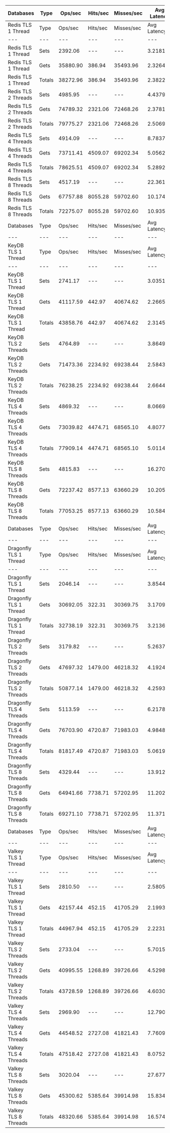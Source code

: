 | Databases | Type | Ops/sec | Hits/sec | Misses/sec | Avg Latency | p50 Latency | p99 Latency | p99.9 Latency | KB/sec |
| --- | --- | --- | --- | --- | --- | --- | --- | --- | --- |
| Redis TLS 1 Thread | Type | Ops/sec | Hits/sec | Misses/sec | Avg Latency | p50 Latency | p99 Latency | p99.9 Latency | KB/sec |
| --- | --- | --- | --- | --- | --- | --- | --- | --- | --- |
Redis TLS 1 Thread | Sets | 2392.06 | --- | --- | 3.21819 | 2.36700 | 4.25500 | 149.50300 | 2504.17 |
Redis TLS 1 Thread | Gets | 35880.90 | 386.94 | 35493.96 | 2.32646 | 2.30300 | 3.67900 | 4.51100 | 1754.77 |
Redis TLS 1 Thread | Totals | 38272.96 | 386.94 | 35493.96 | 2.38220 | 2.30300 | 3.69500 | 7.71100 | 4258.94 |
Redis TLS 2 Threads | Sets | 4985.95 | --- | --- | 4.43799 | 2.59100 | 6.46300 | 329.72700 | 5219.64 |
Redis TLS 2 Threads | Gets | 74789.32 | 2321.06 | 72468.26 | 2.37819 | 2.35100 | 4.57500 | 6.14300 | 5178.04 |
Redis TLS 2 Threads | Totals | 79775.27 | 2321.06 | 72468.26 | 2.50693 | 2.36700 | 4.70300 | 6.52700 | 10397.67 |
Redis TLS 4 Threads | Sets | 4914.09 | --- | --- | 8.78372 | 6.14300 | 13.37500 | 565.24700 | 5144.41 |
Redis TLS 4 Threads | Gets | 73711.41 | 4509.07 | 69202.34 | 5.05626 | 4.92700 | 10.75100 | 14.71900 | 7333.55 |
Redis TLS 4 Threads | Totals | 78625.51 | 4509.07 | 69202.34 | 5.28923 | 4.99100 | 10.94300 | 15.42300 | 12477.96 |
Redis TLS 8 Threads | Sets | 4517.19 | --- | --- | 22.36192 | 12.92700 | 30.33500 | 1671.16700 | 4728.91 |
Redis TLS 8 Threads | Gets | 67757.88 | 8055.28 | 59702.60 | 10.17417 | 9.79100 | 20.86300 | 27.90300 | 10666.90 |
Redis TLS 8 Threads | Totals | 72275.07 | 8055.28 | 59702.60 | 10.93590 | 9.91900 | 21.63100 | 31.48700 | 15395.80 |
| Databases | Type | Ops/sec | Hits/sec | Misses/sec | Avg Latency | p50 Latency | p99 Latency | p99.9 Latency | KB/sec |
| --- | --- | --- | --- | --- | --- | --- | --- | --- | --- |
| KeyDB TLS 1 Thread | Type | Ops/sec | Hits/sec | Misses/sec | Avg Latency | p50 Latency | p99 Latency | p99.9 Latency | KB/sec |
| --- | --- | --- | --- | --- | --- | --- | --- | --- | --- |
KeyDB TLS 1 Thread | Sets | 2741.17 | --- | --- | 3.03511 | 2.41500 | 4.06300 | 125.95100 | 2869.65 |
KeyDB TLS 1 Thread | Gets | 41117.59 | 442.97 | 40674.62 | 2.26652 | 2.28700 | 3.43900 | 4.03100 | 2010.43 |
KeyDB TLS 1 Thread | Totals | 43858.76 | 442.97 | 40674.62 | 2.31456 | 2.30300 | 3.47100 | 4.57500 | 4880.07 |
KeyDB TLS 2 Threads | Sets | 4764.89 | --- | --- | 3.86490 | 2.65500 | 8.44700 | 209.91900 | 4988.21 |
KeyDB TLS 2 Threads | Gets | 71473.36 | 2234.92 | 69238.44 | 2.58438 | 2.36700 | 5.56700 | 7.35900 | 4965.29 |
KeyDB TLS 2 Threads | Totals | 76238.25 | 2234.92 | 69238.44 | 2.66441 | 2.36700 | 5.72700 | 8.15900 | 9953.51 |
KeyDB TLS 4 Threads | Sets | 4869.32 | --- | --- | 8.06693 | 6.14300 | 15.87100 | 376.83100 | 5097.54 |
KeyDB TLS 4 Threads | Gets | 73039.82 | 4474.71 | 68565.10 | 4.80770 | 4.73500 | 10.68700 | 13.69500 | 7273.48 |
KeyDB TLS 4 Threads | Totals | 77909.14 | 4474.71 | 68565.10 | 5.01140 | 4.79900 | 11.19900 | 15.42300 | 12371.01 |
KeyDB TLS 8 Threads | Sets | 4815.83 | --- | --- | 16.27093 | 12.73500 | 32.76700 | 724.99100 | 5041.54 |
KeyDB TLS 8 Threads | Gets | 72237.42 | 8577.13 | 63660.29 | 10.20550 | 9.91900 | 22.91100 | 29.43900 | 11361.36 |
KeyDB TLS 8 Threads | Totals | 77053.25 | 8577.13 | 63660.29 | 10.58459 | 10.04700 | 23.80700 | 32.38300 | 16402.90 |
| Databases | Type | Ops/sec | Hits/sec | Misses/sec | Avg Latency | p50 Latency | p99 Latency | p99.9 Latency | KB/sec |
| --- | --- | --- | --- | --- | --- | --- | --- | --- | --- |
| Dragonfly TLS 1 Thread | Type | Ops/sec | Hits/sec | Misses/sec | Avg Latency | p50 Latency | p99 Latency | p99.9 Latency | KB/sec |
| --- | --- | --- | --- | --- | --- | --- | --- | --- | --- |
Dragonfly TLS 1 Thread | Sets | 2046.14 | --- | --- | 3.85444 | 3.11900 | 7.23100 | 134.14300 | 2142.04 |
Dragonfly TLS 1 Thread | Gets | 30692.05 | 322.31 | 30369.75 | 3.17091 | 3.10300 | 6.81500 | 7.42300 | 1492.29 |
Dragonfly TLS 1 Thread | Totals | 32738.19 | 322.31 | 30369.75 | 3.21363 | 3.10300 | 6.81500 | 7.58300 | 3634.33 |
Dragonfly TLS 2 Threads | Sets | 3179.82 | --- | --- | 5.26379 | 4.15900 | 10.55900 | 208.89500 | 3328.85 |
Dragonfly TLS 2 Threads | Gets | 47697.32 | 1479.00 | 46218.32 | 4.19240 | 4.09500 | 9.21500 | 11.13500 | 3301.05 |
Dragonfly TLS 2 Threads | Totals | 50877.14 | 1479.00 | 46218.32 | 4.25936 | 4.09500 | 9.27900 | 11.90300 | 6629.90 |
Dragonfly TLS 4 Threads | Sets | 5113.59 | --- | --- | 6.21782 | 5.15100 | 12.73500 | 258.04700 | 5353.26 |
Dragonfly TLS 4 Threads | Gets | 76703.90 | 4720.87 | 71983.03 | 4.98489 | 5.08700 | 11.13500 | 13.69500 | 7660.12 |
Dragonfly TLS 4 Threads | Totals | 81817.49 | 4720.87 | 71983.03 | 5.06195 | 5.08700 | 11.19900 | 14.52700 | 13013.38 |
Dragonfly TLS 8 Threads | Sets | 4329.44 | --- | --- | 13.91291 | 11.26300 | 37.11900 | 598.01500 | 4532.36 |
Dragonfly TLS 8 Threads | Gets | 64941.66 | 7738.71 | 57202.95 | 11.20219 | 11.13500 | 28.03100 | 44.54300 | 10241.85 |
Dragonfly TLS 8 Threads | Totals | 69271.10 | 7738.71 | 57202.95 | 11.37161 | 11.13500 | 28.28700 | 52.22300 | 14774.21 |
| Databases | Type | Ops/sec | Hits/sec | Misses/sec | Avg Latency | p50 Latency | p99 Latency | p99.9 Latency | KB/sec |
| --- | --- | --- | --- | --- | --- | --- | --- | --- | --- |
| Valkey TLS 1 Thread | Type | Ops/sec | Hits/sec | Misses/sec | Avg Latency | p50 Latency | p99 Latency | p99.9 Latency | KB/sec |
| --- | --- | --- | --- | --- | --- | --- | --- | --- | --- |
Valkey TLS 1 Thread | Sets | 2810.50 | --- | --- | 2.58057 | 2.23900 | 7.32700 | 75.77500 | 2942.22 |
Valkey TLS 1 Thread | Gets | 42157.44 | 452.15 | 41705.29 | 2.19931 | 2.17500 | 3.71100 | 5.34300 | 2059.24 |
Valkey TLS 1 Thread | Totals | 44967.94 | 452.15 | 41705.29 | 2.22314 | 2.17500 | 3.75900 | 5.63100 | 5001.46 |
Valkey TLS 2 Threads | Sets | 2733.04 | --- | --- | 5.70155 | 5.02300 | 11.64700 | 166.91100 | 2861.13 |
Valkey TLS 2 Threads | Gets | 40995.55 | 1268.89 | 39726.66 | 4.52986 | 4.12700 | 9.02300 | 10.87900 | 2834.92 |
Valkey TLS 2 Threads | Totals | 43728.59 | 1268.89 | 39726.66 | 4.60309 | 4.15900 | 9.21500 | 11.71100 | 5696.05 |
Valkey TLS 4 Threads | Sets | 2969.90 | --- | --- | 12.79066 | 11.00700 | 18.17500 | 401.40700 | 3109.09 |
Valkey TLS 4 Threads | Gets | 44548.52 | 2727.08 | 41821.43 | 7.76091 | 7.64700 | 10.43100 | 13.24700 | 4434.10 |
Valkey TLS 4 Threads | Totals | 47518.42 | 2727.08 | 41821.43 | 8.07527 | 7.67900 | 12.15900 | 16.89500 | 7543.19 |
Valkey TLS 8 Threads | Sets | 3020.04 | --- | --- | 27.67739 | 23.42300 | 32.51100 | 880.63900 | 3161.59 |
Valkey TLS 8 Threads | Gets | 45300.62 | 5385.64 | 39914.98 | 15.83467 | 15.67900 | 19.58300 | 23.03900 | 7131.68 |
Valkey TLS 8 Threads | Totals | 48320.66 | 5385.64 | 39914.98 | 16.57484 | 15.74300 | 25.34300 | 30.71900 | 10293.26 |
